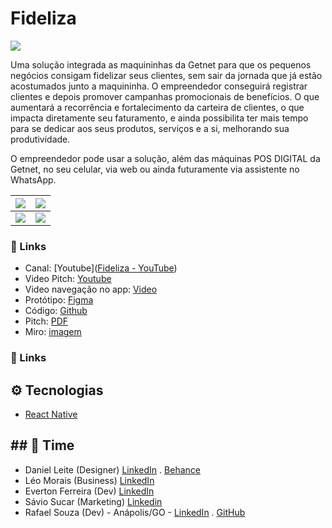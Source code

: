 # Fideliza

![](/Users/leo/Desktop/GETNET/fideliza/images/logo-fideliza-getnet.png)

Uma solução integrada as maquininhas da Getnet para que os pequenos negócios consigam fidelizar seus clientes, sem sair da jornada que já estão acostumados junto a maquininha. O empreendedor conseguirá registrar clientes e depois promover campanhas promocionais de benefícios. O que aumentará a recorrência e fortalecimento da carteira de clientes, o que impacta diretamente seu faturamento, e ainda possibilita ter mais tempo para se dedicar aos seus produtos, serviços e a si, melhorando sua produtividade.

O empreendedor pode usar a solução, além das máquinas POS DIGITAL da Getnet, no seu celular, via web ou ainda futuramente via assistente no WhatsApp.

| ![](/Users/leo/Desktop/GETNET/fideliza/images/mini01.png) | ![](/Users/leo/Desktop/GETNET/fideliza/images/mini02.png) |
| --------------------------------------------------------- | --------------------------------------------------------- |
| ![](/Users/leo/Desktop/GETNET/fideliza/images/mini03.png) | ![](/Users/leo/Desktop/GETNET/fideliza/images/mini04.png) |

### 🔗 Links

- Canal: [Youtube]([Fideliza - YouTube](https://www.youtube.com/channel/UCHwZAhE024bWT-EsHsqX_pw))
- Video Pitch: [Youtube](https://www.youtube.com/watch?v=NQAi_OUKhpg)
- Video navegação no app: [Video](https://www.loom.com/share/90e566b777d240a5943618c0cf7e7c5a)
- Protótipo: [Figma]([Figma](https://www.figma.com/proto/5DgVVpFgIACodRrhqOtjNX/GETNET?node-id=0%3A1))
- Código: [Github](https://github.com/GETNET-Fideliza/fideliza)
- Pitch: [PDF](https://storage.googleapis.com/shawee-production.appspot.com/shawee/projectfiles/9bb091c6-017f-4c94-a807-26e873534b88.pdf)
- Miro:  [imagem](/Users/leo/Desktop/GETNET/fideliza/images/miro.png)

### 🔗 Links

## ⚙ Tecnologias

- [React Native](https://reactjs.org/)

## ## 💪 Time

- Daniel Leite (Designer) [LinkedIn](https://www.linkedin.com/in/daniel-leite-aa17b843/) . [Behance](https://www.behance.net/danielrodrigo)
- Léo Morais (Business) [LinkedIn](https://www.linkedin.com/in/leohmoraes/)
- Everton Ferreira (Dev) [LinkedIn](https://www.linkedin.com/in/evertonferreira96/)
- Sávio Sucar (Marketing) [Linkedin](https://www.linkedin.com/in/diagosucar/)
- Rafael Souza (Dev) - Anápolis/GO - [LinkedIn](https://www.linkedin.com/in/rafaelbleidi/) . [GitHub](https://github.com/bleidi)
